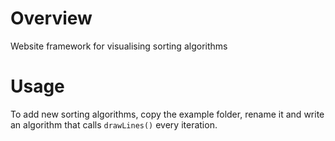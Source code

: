 # Overview
Website framework for visualising sorting algorithms

# Usage
To add new sorting algorithms, copy the example folder, rename it and write an algorithm that calls `drawLines()` every iteration.
